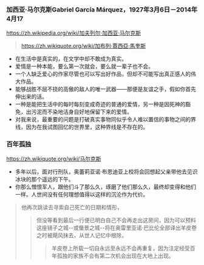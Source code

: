 ### 加西亚·马尔克斯Gabriel García Márquez，1927年3月6日－2014年4月17
https://zh.wikipedia.org/wiki/加夫列尔·加西亚·马尔克斯
>https://zh.wikiquote.org/wiki/加布列·賈西亞·馬奎斯
- 在生活中是真实的，在文学中却不敢成为真实。
- 爱情是一种本能，要么第一次就会，要么就一辈子也不会。
- 一个人缺乏爱心的作家尽管也可以写出好作品，但却不可能写出真正感人的伟大作品。
- 能够战胜不屈不挠的高傲的敌人的唯一武器——那便是友谊之手，假如你首先伸出来的话。
- 一种是能把生活中的每时每刻变成奇迹的普通的爱情，另一种是因死神的豁免，出污泥而不染地洁身自好地保留下来的爱情。
- 对我来说，最重要的问题是打破真实事物同似乎令人难以置信的事物之间的界线，因为在我试图回忆的世界里，这种界线是不存在的。
### 百年孤独
https://zh.wikiquote.org/wiki/马尔克斯
- 多年以后，面对行刑队，奥蕾莉亚诺·布恩迪亚上校将会回想起父亲带他去见识冰块的那个遥远的下午。
- 你那么憎恨军人，跟他们斗了那么久，琢磨了他们那么久，最终却变得和他们一样。人世间没有任何理想值得以这样的沉沦作为代价。
>他再次跳读去寻索自己死亡的日期和情形，
>>但没等看到最后一行便已明白自己不会再走出这房间，因为可以预料这座镜子之城--或蜃景之城--将在奥雷里亚诺·巴比伦全部译出羊皮卷之时被飓风抹去，从世人记忆中根除，
>>>羊皮卷上所载一切自永远至永远不会再重复，因为注定经受百年孤独的家族不会有第二次机会出现在大地上出现。